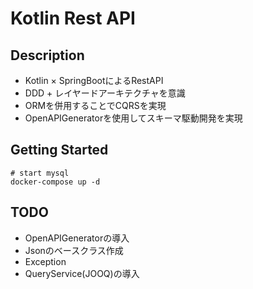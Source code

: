 # Kotlin Rest API

## Description

- Kotlin × SpringBootによるRestAPI
- DDD + レイヤードアーキテクチャを意識
- ORMを併用することでCQRSを実現
- OpenAPIGeneratorを使用してスキーマ駆動開発を実現

## Getting Started

```
# start mysql
docker-compose up -d
```

## TODO

- OpenAPIGeneratorの導入
- Jsonのベースクラス作成
- Exception
- QueryService(JOOQ)の導入